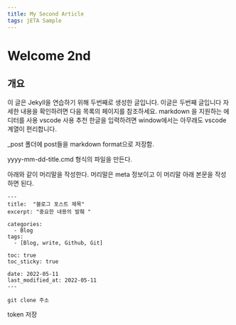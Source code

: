 ```yaml
---
title: My Second Article
tags: jETA Sample
---
```

 
# Welcome 2nd
 
## 개요


이 글은 Jekyll을 연습하기 위해 두번째로 생성한 글입니다.
이글은 두번째 글입니다 
자세한 내용을 확인하려면 다음 목록의 페이지를 참조하세요.
markdown 을 지원하는 에디터를 사용
vscode 사용 추천 
한글을 입력하려면 window에서는 아무래도 vscode계열이 편리합니다. 


_post 폴더에 post들을 markdown format으로 저장함. 

yyyy-mm-dd-title.cmd 형식의 파일을 만든다. 

아래와 같이 머리말을 작성한다. 
머리말은 meta 정보이고 이 머리말 아래 본문을 작성하면 된다. 
```
---
title:  "블로그 포스트 제목"
excerpt: "중요한 내용의 발췌 "

categories:
  - Blog
tags:
  - [Blog, write, Github, Git]

toc: true
toc_sticky: true
 
date: 2022-05-11
last_modified_at: 2022-05-11
---
```

```
git clone 주소
```

token 저장




## 
 
